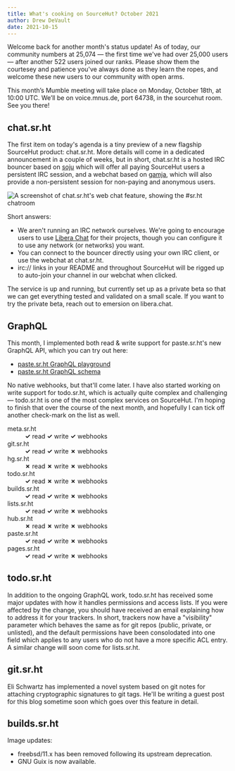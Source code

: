 ```yaml
---
title: What's cooking on SourceHut? October 2021
author: Drew DeVault
date: 2021-10-15
---
```


Welcome back for another month's status update! As of today, our community
numbers at 25,074 &mdash; the first time we've had over 25,000 users &mdash;
after another 522 users joined our ranks. Please show them the courtesey and
patience you've always done as they learn the ropes, and welcome these new users
to our community with open arms.

This month’s Mumble meeting will take place on Monday, October 18th, at
10:00 UTC. We’ll be on voice.mnus.de, port 64738, in the sourcehut room. See you
there!

## chat.sr.ht

The first item on today's agenda is a tiny preview of a new flagship SourceHut
product: chat.sr.ht. More details will come in a dedicated announcement in a
couple of weeks, but in short, chat.sr.ht is a hosted IRC bouncer based on
[soju][0] which will offer all paying SourceHut users a persistent IRC session,
and a webchat based on [gamja][1], which will also provide a non-persistent
session for non-paying and anonymous users.

[0]: https://sr.ht/~emersion/soju/
[1]: https://sr.ht/~emersion/gamja/

![A screenshot of chat.sr.ht's web chat feature, showing the #sr.ht chatroom](https://l.sr.ht/iqm-.png)

Short answers:

- We aren't running an IRC network ourselves. We're going to encourage users to
  use [Libera Chat](https://libera.chat) for their projects, though you can
  configure it to use any network (or networks) you want.
- You can connect to the bouncer directly using your own IRC client, or use the
  webchat at chat.sr.ht.
- irc:// links in your README and throughout SourceHut will be rigged up to
  auto-join your channel in our webchat when clicked.

The service is up and running, but currently set up as a private beta so that we
can get everything tested and validated on a small scale. If you want to try the
private beta, reach out to emersion on libera.chat.

## GraphQL

This month, I implemented both read & write support for paste.sr.ht's new
GraphQL API, which you can try out here:

- [paste.sr.ht GraphQL playground](https://paste.sr.ht/graphql)
- [paste.sr.ht GraphQL schema](https://git.sr.ht/~sircmpwn/paste.sr.ht/tree/master/item/api/graph/schema.graphqls)

No native webhooks, but that'll come later. I have also started working on write
support for todo.sr.ht, which is actually quite complex and challenging &mdash;
todo.sr.ht is one of the most complex services on SourceHut. I'm hoping to
finish that over the course of the next month, and hopefully I can tick off
another check-mark on the list as well.

<dl>
  <dt>meta.sr.ht</dt>
  <dd><strong class="text-success">✓</strong> read <strong class="text-success">✓</strong> write <strong class="text-success">✓</strong> webhooks</dd>
  <dt>git.sr.ht</dt>
  <dd><strong class="text-success">✓</strong> read <strong class="text-success">✓</strong> write <strong class="text-danger">✗</strong> webhooks</dd>
  <dt>hg.sr.ht</dt>
  <dd><strong class="text-danger">✗</strong> read <strong class="text-danger">✗</strong> write <strong class="text-danger">✗</strong> webhooks</dd>
  <dt>todo.sr.ht</dt>
  <dd><strong class="text-success">✓</strong> read <strong class="text-danger">✗</strong> write <strong class="text-danger">✗</strong> webhooks</dd>
  <dt>builds.sr.ht</dt>
  <dd><strong class="text-success">✓</strong> read <strong class="text-success">✓</strong> write <strong class="text-danger">✗</strong> webhooks</dd>
  <dt>lists.sr.ht</dt>
  <dd><strong class="text-success">✓</strong> read <strong class="text-success">✓</strong> write <strong class="text-danger">✗</strong> webhooks</dd>
  <dt>hub.sr.ht</dt>
  <dd><strong class="text-danger">✗</strong> read <strong class="text-danger">✗</strong> write <strong class="text-danger">✗</strong> webhooks</dd>
  <dt>paste.sr.ht</dt>
  <dd><strong class="text-success">✓</strong> read <strong class="text-success">✓</strong> write <strong class="text-danger">✗</strong> webhooks</dd>
  <dt>pages.sr.ht</dt>
  <dd><strong class="text-success">✓</strong> read <strong class="text-success">✓</strong> write <strong class="text-danger">✗</strong> webhooks</dd>
</dl>

## todo.sr.ht

In addition to the ongoing GraphQL work, todo.sr.ht has received some major
updates with how it handles permissions and access lists. If you were affected
by the change, you should have received an email explaining how to address it
for your trackers. In short, trackers now have a "visibility" parameter which
behaves the same as for git repos (public, private, or unlisted), and the
default permissions have been consolodated into one field which applies to any
users who do not have a more specific ACL entry. A similar change will soon come
for lists.sr.ht.

## git.sr.ht

Eli Schwartz has implemented a novel system based on git notes for attaching
cryptographic signatures to git tags. He'll be writing a guest post for this
blog sometime soon which goes over this feature in detail.

## builds.sr.ht

Image updates:

- freebsd/11.x has been removed following its upstream deprecation.
- GNU Guix is now available.

